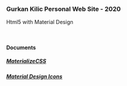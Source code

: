 <h3>Gurkan Kilic Personal Web Site - 2020</h3>
<p>Html5 with Material Design</p>
<a href="gurkankilic.com"/></a>

<br>

<h4>Documents</h4>
<p>
  <a href="http://daemonite.github.io/material/">
    <h5>MaterializeCSS</h2>
  </a>
</p>
<p>
  <a href="https://google.github.io/material-design-icons/">
    <h5>Material Design Icons</h2>
  </a>
</p>
